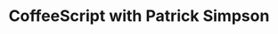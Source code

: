 ---
layout: default
title: CoffeeScript with Patrick Simpson
category: coffeescript
when: past
meeting_time: "11:30am"
rsvp_link: https://www.eventbrite.com/e/gem-city-js-march-2014-tickets-10948329749
---